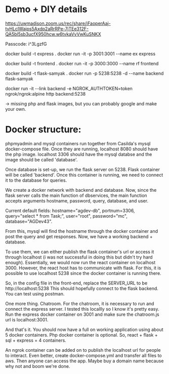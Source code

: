 # Demo + DIY details

https://uwmadison.zoom.us/rec/share/iFaoperAaj-tyHLcIWajps5Axdp2aRrRPe-7jTEe312F-QA5bl5sb3ucfX950hcw.w6tvkaVvVwKuSNKX

Passcode: i^3LgzfG

docker build -t express .
docker run -it -p 3001:3001 --name ex express

docker build -t frontend .
docker run -it -p 3000:3000 --name rf frontend

docker build -t flask-samyak .
docker run -p 5238:5238 -d --name backend flask-samyak

docker run -it --link backend -e NGROK_AUTHTOKEN=token ngrok/ngrok:alpine http backend:5238

-> missing php and flask images, but you can probably google and make your own.

# Docker structure:

phpmyadmin and mysql containers run together from Casilda's mysql docker-compose file. Once they are running, localhost 8080 should have the php image. localhost 3306 should have the mysql databse and the image should be called 'database'. 

Once database is set-up, we run the flask server on 5238. Flask container will be called 'backend'. Once this container is running, we need to connect it to the database for queries. 

We create a docker network with backend and database. Now, since the flask server calls the main function of dbservices, the main function accepts arguments hostname, password, query, database, and user. 

Current default fields: hostname="agdev-db", portnum=3306, query="select * from Task;", user="root", password="mc", database="AGDev43".

From this, mysql will find the hostname through the docker container and post the query and get responses. Now, we have a working backend + database. 

To use them, we can either publish the flask container's url or access it through localhost (i was not successful in doing this but didn't try hard enough). Essentially, we would now run the react container on localhost 3000. However, the react host has to communicate with flask. For this, it is possible to use localhost 5238 since the docker container is running there. 

So, in the config file in the front-end, replace the SERVER_URL to be http://localhost:5238
This should hopefully connect to the flask backend. You can test using postman.

One more thing. Chatroom. For the chatroom, it is necessary to run and connect the express server. I tested this locallly so I know it's pretty easy. Run the express docker container on 3001 and make sure the chatroom.js url is localhost:3001. 

And that's it. You should now have a full on working application using about 5 docker containers. Php docker container is optional. So, react + flask + sql + express = 4 containers.

An ngrok container can be added on to publish the localhost url for people to interact. Even better, create docker-compose.yml and transfer all files to aws. Then anyone can access the app. Maybe buy a domain name because why not and boom we're done. 
